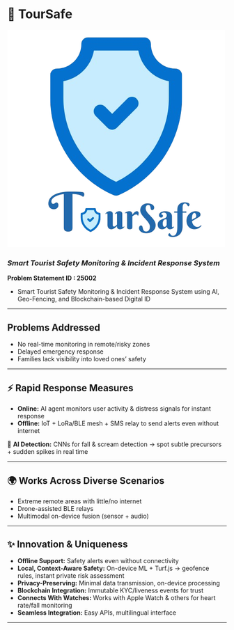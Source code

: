 
# 🚨 TourSafe
![](TourSafe_logo.png)

### *Smart Tourist Safety Monitoring & Incident Response System*

 **Problem Statement ID : 25002**
 * Smart Tourist Safety Monitoring & Incident Response System using Al, Geo-Fencing, and Blockchain-based Digital ID

---
## Problems Addressed
* No real-time monitoring in remote/risky zones
* Delayed emergency response
* Families lack visibility into loved ones’ safety
---

## ⚡ Rapid Response Measures

* **Online:** AI agent monitors user activity & distress signals for instant response
* **Offline:** IoT + LoRa/BLE mesh + SMS relay to send alerts even without internet

🧠 **AI Detection:** CNNs for fall & scream detection → spot subtle precursors + sudden spikes in real time

---

## 🌍 Works Across Diverse Scenarios

* Extreme remote areas with little/no internet
* Drone-assisted BLE relays
* Multimodal on-device fusion (sensor + audio)

---

## ✨ Innovation & Uniqueness

* **Offline Support:** Safety alerts even without connectivity
* **Local, Context-Aware Safety:** On-device ML + Turf.js → geofence rules, instant private risk assessment
* **Privacy-Preserving:** Minimal data transmission, on-device processing
* **Blockchain Integration:** Immutable KYC/liveness events for trust
* **Connects With Watches:** Works with Apple Watch & others for heart rate/fall monitoring
* **Seamless Integration:** Easy APIs, multilingual interface

---

